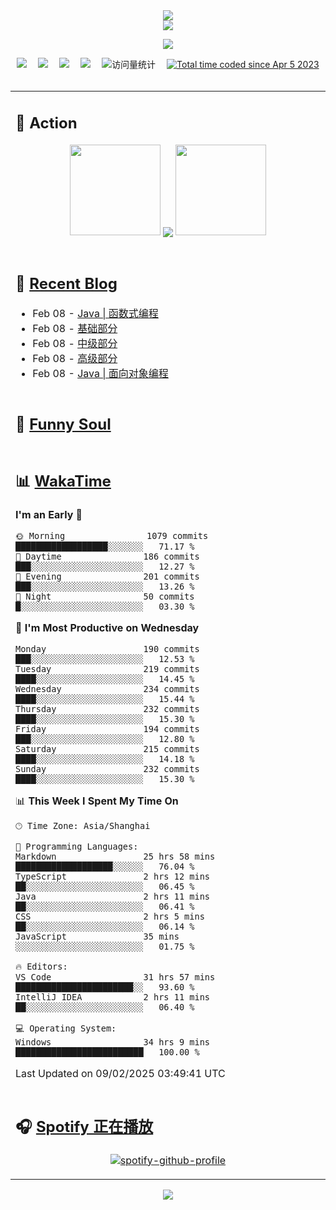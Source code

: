 <div align="center">

<img src="https://capsule-render.vercel.app/api?type=waving&color=timeGradient&height=300&&section=header&text=HI%20THERE!&fontSize=90&fontAlign=50&fontAlignY=30&desc=I%E2%80%99m%20@LI%20SIR%20%F0%9F%91%8B&descAlign=50&descSize=30&descAlignY=60&animation=twinkling" />

<div align="center">

  <!-- dynamic typing effect 动态打字效果 -->
  <div align="center">
    <a href="https://lisir.me/">
      <img src="https://readme-typing-svg.herokuapp.com/?lines=今日事，今日毕;任何不能摧毁你的东西;都将使你更加强大;你需要掌控自己的生活;而不是被生活掌控&center=true&size=25">
    </a>
  </div>

  <!-- knock code pictures 敲代码的图片 -->
  <img order-radius="100px" src="https://cdn.jsdelivr.net/gh/wkwbk/wkwbk/assets/images/001.gif"><br>

  <!-- profile logo 个人资料徽标 -->
  <div align="center">
    <a href="https://lisir.me/" title="点击跳转"><img src="https://img.shields.io/badge/Blog-%E4%B8%AA%E4%BA%BA%E5%8D%9A%E5%AE%A2-red"></a>&emsp;
    <a href="https://photo.lisir.me/" title="点击跳转"><img src="https://img.shields.io/badge/Photo-%E6%97%B6%E5%85%89%E7%9B%B8%E5%86%8C-blue"></a>&emsp;
    <a href="https://cloud.lisir.me/" title="点击跳转"><img src="https://img.shields.io/badge/Cloud%20Disk-%E6%88%91%E7%9A%84%E4%BA%91%E7%9B%98-green"></a>&emsp;
    <a href="https://nz.lisir.me/" title="点击跳转"><img src="https://img.shields.io/badge/%E5%93%AA%E5%90%92-%E7%9B%91%E6%8E%A7%E9%9D%A2%E6%9D%BF-blueviolet"></a>&emsp;
    <!-- visitor -->
    <img src="https://komarev.com/ghpvc/?username=wkwbk&label=Views&color=orange&style=flat" alt="访问量统计" />&emsp;
    <a href="https://wakatime.com/@2237354f-824a-4472-ae76-c1eca96c8908"><img src="https://wakatime.com/badge/user/2237354f-824a-4472-ae76-c1eca96c8908.svg" alt="Total time coded since Apr 5 2023" /></a>
  </div>

</div>

<br>

<div align="center">

<table>

<tr><td>

## 🚀 Action

<!-- github-readme-streak-stats 连续提交代码天数记录 -->
<div align="center">
  <img width="145" src="https://cdn.jsdelivr.net/gh/wkwbk/wkwbk/assets/images/002.png">
  <img align="center" src="https://github-readme-stats.vercel.app/api?username=wkwbk&show_icons=true&theme=transparent">
  <img width="145" src="https://cdn.jsdelivr.net/gh/wkwbk/wkwbk/assets/images/001.png">
</div>

<br>

</td></tr>

<tr><td>

<!-- 近期博客 -->
## 📃 [Recent Blog](https://lisir.me/)

<!-- feed start -->
- Feb 08 - [Java | 函数式编程](https://lisir.me/Notes/Java/第三阶段/02.Java-函数式编程)
- Feb 08 - [基础部分](https://lisir.me/Notes/Java/第一阶段/OOP/00.基础部分)
- Feb 08 - [中级部分](https://lisir.me/Notes/Java/第一阶段/OOP/01.中级部分)
- Feb 08 - [高级部分](https://lisir.me/Notes/Java/第一阶段/OOP/02.高级部分)
- Feb 08 - [Java | 面向对象编程](https://lisir.me/Notes/Java/第一阶段/OOP/)
<!-- feed end -->

</td></tr>

<tr><td>

<!-- 豆瓣 -->
## 🤾 [Funny Soul](https://movie.douban.com/people/li778057151)

<!-- START_SECTION:douban -->

<!-- END_SECTION:douban -->

</td></tr>

<tr><td>

<!-- wakatime 统计 -->
## 📊 [WakaTime](https://wakatime.com/@wkwbk)

<!--START_SECTION:waka-->
**I'm an Early 🐤** 

```text
🌞 Morning                1079 commits        ██████████████████░░░░░░░   71.17 % 
🌆 Daytime                186 commits         ███░░░░░░░░░░░░░░░░░░░░░░   12.27 % 
🌃 Evening                201 commits         ███░░░░░░░░░░░░░░░░░░░░░░   13.26 % 
🌙 Night                  50 commits          █░░░░░░░░░░░░░░░░░░░░░░░░   03.30 % 
```
📅 **I'm Most Productive on Wednesday** 

```text
Monday                   190 commits         ███░░░░░░░░░░░░░░░░░░░░░░   12.53 % 
Tuesday                  219 commits         ████░░░░░░░░░░░░░░░░░░░░░   14.45 % 
Wednesday                234 commits         ████░░░░░░░░░░░░░░░░░░░░░   15.44 % 
Thursday                 232 commits         ████░░░░░░░░░░░░░░░░░░░░░   15.30 % 
Friday                   194 commits         ███░░░░░░░░░░░░░░░░░░░░░░   12.80 % 
Saturday                 215 commits         ████░░░░░░░░░░░░░░░░░░░░░   14.18 % 
Sunday                   232 commits         ████░░░░░░░░░░░░░░░░░░░░░   15.30 % 
```


📊 **This Week I Spent My Time On** 

```text
🕑︎ Time Zone: Asia/Shanghai

💬 Programming Languages: 
Markdown                 25 hrs 58 mins      ███████████████████░░░░░░   76.04 % 
TypeScript               2 hrs 12 mins       ██░░░░░░░░░░░░░░░░░░░░░░░   06.45 % 
Java                     2 hrs 11 mins       ██░░░░░░░░░░░░░░░░░░░░░░░   06.41 % 
CSS                      2 hrs 5 mins        ██░░░░░░░░░░░░░░░░░░░░░░░   06.14 % 
JavaScript               35 mins             ░░░░░░░░░░░░░░░░░░░░░░░░░   01.75 % 

🔥 Editors: 
VS Code                  31 hrs 57 mins      ███████████████████████░░   93.60 % 
IntelliJ IDEA            2 hrs 11 mins       ██░░░░░░░░░░░░░░░░░░░░░░░   06.40 % 

💻 Operating System: 
Windows                  34 hrs 9 mins       █████████████████████████   100.00 % 
```


 Last Updated on 09/02/2025 03:49:41 UTC
<!--END_SECTION:waka-->

</td></tr>

<tr><td>

## 🎧 [Spotify 正在播放](https://open.spotify.com/user/31s4ftvnfnus65uynvxmxu7rkfom)

<div align="center">

  [![spotify-github-profile](https://spotify-github-profile.kittinanx.com/api/view?uid=31s4ftvnfnus65uynvxmxu7rkfom&cover_image=true&theme=default&show_offline=false&background_color=121212&interchange=true&bar_color_cover=true)](https://spotify-github-profile.kittinanx.com/api/view?uid=31s4ftvnfnus65uynvxmxu7rkfom&redirect=true)

</div>

</td></tr>

</table>

</div>

<img src="https://capsule-render.vercel.app/api?type=waving&color=timeGradient&height=300&&section=footer&text=THE%20END!&fontSize=90&fontAlign=50&fontAlignY=70&desc=Hope%20your%20program%20is%20bug-free!&descAlign=50&descSize=30&descAlignY=40&animation=twinkling" />

</div>

